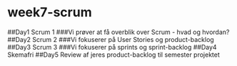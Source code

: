 # week7-scrum
##Day1 Scrum 1
###Vi prøver at få overblik over Scrum - hvad og hvordan?
##Day2 Scrum 2
###Vi fokuserer på User Stories og product-backlog
##Day3 Scrum 3
###Vi fokuserer på sprints og sprint-backlog
##Day4 Skemafri
##Day5 Review af jeres product-backlog til semester projektet
